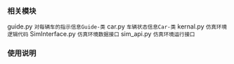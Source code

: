 ### 相关模块
guide.py `对每辆车的指示信息Guide-类`
car.py `车辆状态信息Car-类`
kernal.py `仿真环境逻辑代码`
SimInterface.py `仿真环境数据接口`
sim_api.py `仿真环境运行接口`

### 使用说明
